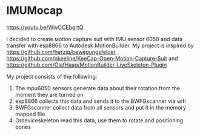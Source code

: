 # IMUMocap
https://youtu.be/WlvOCEbqrtQ

I decided to create мotion capture suit with IMU sensor 6050 and data transfer with esp8866 to Autodesk MotionBuilder.
My project is inspired by https://github.com/herzig/bewegungsfelder , https://github.com/nkeeline/KeeCap-Open-Motion-Capture-Suit and https://github.com/OlafHaag/MotionBuilder-LiveSkeleton-Plugin

My project consists of the following:
1. The mpu6050 sensors generate data about their rotation from the moment they are turned on
2. esp8866 collects this data and sends it to the BWFGscanner via wifi
3. BWFGscanner collect data from all sensors and put it in the memory mapped file
4. Ordeviceskeleton read this data, use them to rotate and positioning bones



